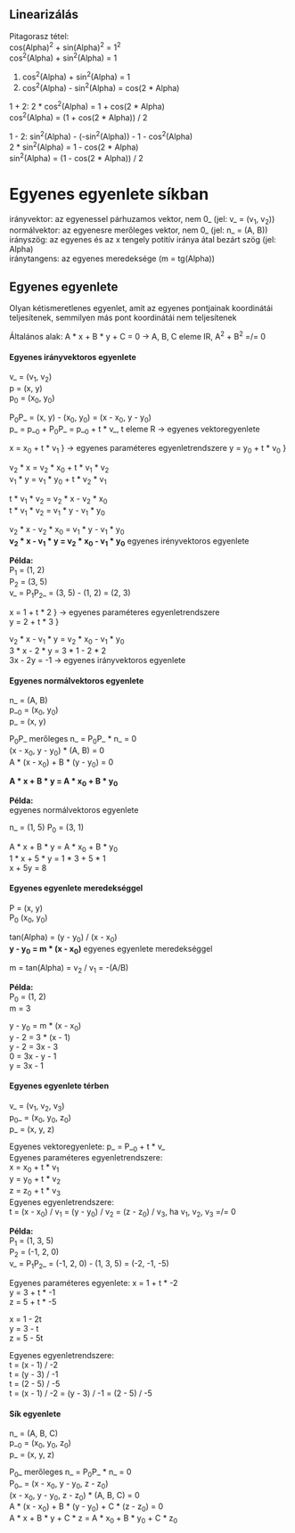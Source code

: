 ## Linearizálás
Pitagorasz tétel:  
cos(Alpha)<sup>2</sup> + sin(Alpha)<sup>2</sup> = 1<sup>2</sup>  
cos<sup>2</sup>(Alpha) + sin<sup>2</sup>(Alpha) = 1  

1. cos<sup>2</sup>(Alpha) + sin<sup>2</sup>(Alpha) = 1  
2. cos<sup>2</sup>(Alpha) - sin<sup>2</sup>(Alpha) = cos(2 * Alpha)  

1 + 2:  2 * cos<sup>2</sup>(Alpha) = 1 + cos(2 * Alpha)  
cos<sup>2</sup>(Alpha) = (1 + cos(2 * Alpha)) / 2  

1 - 2: sin<sup>2</sup>(Alpha) - (-sin<sup>2</sup>(Alpha)) - 1 - cos<sup>2</sup>(Alpha)  
2 * sin<sup>2</sup>(Alpha) = 1 - cos(2 * Alpha)  
sin<sup>2</sup>(Alpha) = (1 - cos(2 * Alpha)) / 2

# Egyenes egyenlete síkban
irányvektor: az egyenessel párhuzamos vektor, nem 0_ (jel: v_ = (v<sub>1</sub>, v<sub>2</sub>))  
normálvektor: az egyenesre merőleges vektor, nem 0_ (jel: n_ = (A, B))  
irányszög: az egyenes és az x tengely potitív iránya átal bezárt szög (jel: Alpha)  
iránytangens: az egyenes meredeksége (m = tg(Alpha))

## Egyenes egyenlete
Olyan kétismeretlenes egyenlet, amit az egyenes pontjainak koordinátái teljesítenek, semmilyen más pont koordinátái nem teljesítenek

Általános alak: A * x + B * y + C = 0 -> A, B, C eleme IR, A<sup>2</sup> + B<sup>2</sup> =/= 0

#### Egyenes irányvektoros egyenlete
v_ = (v<sub>1</sub>, v<sub>2</sub>)  
p = (x, y)  
p<sub>0</sub> = (x<sub>0</sub>, y<sub>0</sub>)  

P<sub>0</sub>P_ = (x, y) - (x<sub>0</sub>, y<sub>0</sub>) = (x - x<sub>0</sub>, y - y<sub>0</sub>)  
p_ = p_<sub>0</sub> + P<sub>0</sub>P_ = p_<sub>0</sub> + t * v_, t eleme R -> egyenes vektoregyenlete

x = x<sub>0</sub> + t * v<sub>1</sub> } -> egyenes paraméteres egyenletrendszere
y = y<sub>0</sub> + t * v<sub>0</sub> }

v<sub>2</sub> * x = v<sub>2</sub> * x<sub>0</sub> + t * v<sub>1</sub> * v<sub>2</sub>  
v<sub>1</sub> * y = v<sub>1</sub> * y<sub>0</sub> + t * v<sub>2</sub> * v<sub>1</sub>

t * v<sub>1</sub> * v<sub>2</sub> = v<sub>2</sub> * x - v<sub>2</sub> * x<sub>0</sub>  
t * v<sub>1</sub> * v<sub>2</sub> = v<sub>1</sub> * y - v<sub>1</sub> * y<sub>0</sub>  

v<sub>2</sub> * x - v<sub>2</sub> * x<sub>0</sub> = v<sub>1</sub> * y - v<sub>1</sub> * y<sub>0</sub>  
**v<sub>2</sub> * x - v<sub>1</sub> * y = v<sub>2</sub> * x<sub>0</sub> - v<sub>1</sub> * y<sub>0</sub>** egyenes irényvektoros egyenlete

**Példa:**  
P<sub>1</sub> = (1, 2)  
P<sub>2</sub> = (3, 5)  
v_ = P<sub>1</sub>P<sub>2</sub>_ = (3, 5) - (1, 2) = (2, 3)  

x = 1 + t * 2 } -> egyenes paraméteres egyenletrendszere  
y = 2 + t * 3 }

v<sub>2</sub> * x - v<sub>1</sub> * y = v<sub>2</sub> * x<sub>0</sub> - v<sub>1</sub> * y<sub>0</sub>  
3 * x - 2 * y = 3 * 1 - 2 * 2  
3x - 2y = -1 -> egyenes irányvektoros egyenlete

#### Egyenes normálvektoros egyenlete
n_ = (A, B)  
p_<sub>0</sub> = (x<sub>0</sub>, y<sub>0</sub>)  
p_ = (x, y)

P<sub>0</sub>P_ merőleges  n_ = P<sub>0</sub>P_ * n_ = 0  
(x - x<sub>0</sub>, y - y<sub>0</sub>) * (A, B) = 0  
A * (x - x<sub>0</sub>) + B * (y - y<sub>0</sub>) = 0

**A * x + B * y = A * x<sub>0</sub> + B * y<sub>0</sub>**

**Példa:**  
egyenes normálvektoros egyenlete

n_ = (1, 5)
P<sub>0</sub> = (3, 1)

A * x + B * y = A * x<sub>0</sub> + B * y<sub>0</sub>  
1 * x + 5 * y = 1 * 3 + 5 * 1  
x + 5y = 8

#### Egyenes egyenlete meredekséggel
P = (x, y)  
P<sub>0</sub> (x<sub>0</sub>, y<sub>0</sub>)

tan(Alpha) = (y - y<sub>0</sub>) / (x - x<sub>0</sub>)  
**y - y<sub>0</sub> = m * (x - x<sub>0</sub>)** egyenes egyenlete meredekséggel

m = tan(Alpha) = v<sub>2</sub> / v<sub>1</sub> = -(A/B)

**Példa:**  
P<sub>0</sub> = (1, 2)  
m = 3

y - y<sub>0</sub> = m * (x - x<sub>0</sub>)  
y - 2 = 3 * (x - 1)  
y - 2 = 3x - 3  
0 = 3x - y - 1  
y = 3x - 1

#### Egyenes egyenlete térben
v_ = (v<sub>1</sub>, v<sub>2</sub>, v<sub>3</sub>)  
p<sub>0</sub>_ = (x<sub>0</sub>, y<sub>0</sub>, z<sub>0</sub>)  
p_ = (x, y, z)  

Egyenes vektoregyenlete: p_ = P_<sub>0</sub> + t * v_  
Egyenes paraméteres egyenletrendszere:  
x = x<sub>0</sub> + t * v<sub>1</sub>  
y = y<sub>0</sub> + t * v<sub>2</sub>  
z = z<sub>0</sub> + t * v<sub>3</sub>  
Egyenes egyenletrendszere:  
t = (x - x<sub>0</sub>) / v<sub>1</sub> = (y - y<sub>0</sub>) / v<sub>2</sub> = (z - z<sub>0</sub>) / v<sub>3</sub>, ha v<sub>1</sub>, v<sub>2</sub>, v<sub>3</sub> =/= 0

**Példa:**  
P<sub>1</sub> = (1, 3, 5)  
P<sub>2</sub> = (-1, 2, 0)  
v_ = P<sub>1</sub>P<sub>2</sub>_ = (-1, 2, 0) - (1, 3, 5) = (-2, -1, -5)

Egyenes paraméteres egyenlete:
x = 1 + t * -2  
y = 3 + t * -1  
z = 5 + t * -5

x = 1 - 2t  
y = 3 - t  
z = 5 - 5t

Egyenes egyenletrendszere:  
t = (x - 1) / -2  
t = (y - 3) / -1  
t = (2 - 5) / -5  
t = (x - 1) / -2 = (y - 3) / -1 = (2 - 5) / -5

#### Sík egyenlete
n_ = (A, B, C)  
p_<sub>0</sub> = (x<sub>0</sub>, y<sub>0</sub>, z<sub>0</sub>)  
p_ = (x, y, z)

P<sub>0</sub>_ merőleges n_ = P<sub>0</sub>P_ * n_ = 0  
P<sub>0</sub>_ = (x - x<sub>0</sub>, y - y<sub>0</sub>, z - z<sub>0</sub>)  
(x - x<sub>0</sub>, y - y<sub>0</sub>, z - z<sub>0</sub>) * (A, B, C) = 0  
A * (x - x<sub>0</sub>) + B * (y - y<sub>0</sub>) + C * (z - z<sub>0</sub>) = 0  
A * x + B * y + C * z = A * x<sub>0</sub> + B * y<sub>0</sub> + C * z<sub>0</sub>